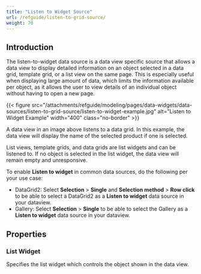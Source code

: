 ```yaml
---
title: "Listen to Widget Source"
url: /refguide/listen-to-grid-source/
weight: 70
---
```


## Introduction

The listen-to-widget data source is a data view specific source that allows a data view to display detailed information on an object selected in a data grid, template grid, or a list view on the same page. This is especially useful when displaying large amount of data, which limits the information available per object, as it allows the user to view details of an individual object without having to open a new page.

{{< figure src="/attachments/refguide/modeling/pages/data-widgets/data-sources/listen-to-grid-source/listen-to-widget-example.jpg" alt="Listen to Widget Example"   width="400"  class="no-border" >}}

A data view in an image above listens to a data grid. In this example, the data view will display the name of the selected product if one is selected.

List views, template grids, and data grids are list widgets and can be listened to. If no object is selected in the list widget, the data view will remain empty and unresponsive.

To enable **Listen to widget** in common data sources, do the following per your use case: 

* DataGrid2: Select **Selection** > **Single** and **Selection method** > **Row click**  to be able to select a  DataGrid2 as a **Listen to widget** data source in your dataview.
* Gallery: Select **Selection** > **Single** to be able to select the Gallery as a **Listen to widget** data source in your dataview.

## Properties

### List Widget

Specifies the list widget which controls the object shown in the data view.
